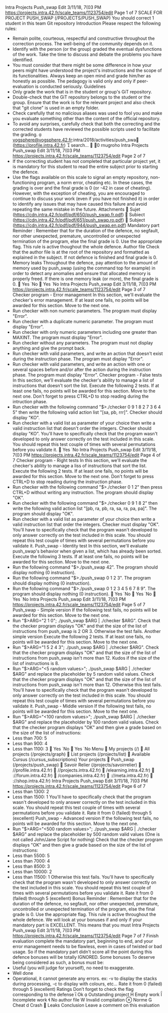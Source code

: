 Intra Projects Push_swap Edit 3/11/18, 7(03 PM
https://projects.intra.42.fr/scale_teams/1123754/edit Page 1 of 7
SCALE FOR PROJECT PUSH_SWAP
(/PROJECTS/PUSH_SWAP)
You should correct 1 student in this team
Git repository
Introduction
Please respect the following rules:
- Remain polite, courteous, respectful and constructive
throughout the correction process. The well-being of the community
depends on it.
- Identify with the person (or the group) graded the eventual
dysfunctions of the work. Take the time to discuss
and debate the problems you have identified.
- You must consider that there might be some difference in how your
peers might have understood the project's instructions and the
scope of its functionalities. Always keep an open mind and grade
him/her as honestly as possible. The pedagogy is valid only and
only if peer-evaluation is conducted seriously.
Guidelines
- Only grade the work that is in the student or group's
GiT repository.
- Double-check that the GiT repository belongs to the student
or the group. Ensure that the work is for the relevant project
and also check that "git clone" is used in an empty folder.
- Check carefully that no malicious aliases was used to fool you
and make you evaluate something other than the content of the
official repository.
- To avoid any surprises, carefully check that both the correcting
and the corrected students have reviewed the possible scripts used
to facilitate the grading.

vogsphere@vogsphere.42.fr:intra/2018/activities/push_swa
(https://profile.intra.42.fr)
 search...  0
rnugroho
Intra Projects Push_swap Edit 3/11/18, 7(03 PM
https://projects.intra.42.fr/scale_teams/1123754/edit Page 2 of 7
- If the correcting student has not completed that particular
project yet, it is mandatory for this student to read the
entire subject prior to starting the defence.
- Use the flags available on this scale to signal an empty repository,
non-functioning program, a norm error, cheating etc. In these cases,
the grading is over and the final grade is 0 (or -42 in case of
cheating). However, with the exception of cheating, you are
encouraged to continue to discuss your work (even if you have not
finished it) in order to identify any issues that may have caused
this failure and avoid repeating the same mistake in the future.
Attachments
 Sujet
(https://cdn.intra.42.fr/pdf/pdf/650/push_swap.fr.pdf)
 Subiect
(https://cdn.intra.42.fr/pdf/pdf/651/push_swap.ro.pdf)
 Subject
(https://cdn.intra.42.fr/pdf/pdf/944/push_swap.en.pdf)
Mandatory part
Reminder : Remember that for the duration of the defence, no segfault, nor
other unexpected, premature, uncontrolled or unexpected termination of the
program, else the final grade is 0. Use the appropriate flag. This rule is
active thoughout the whole defence.
Author file
Check that the author file is at the root of the repository
and formatted as explained in the subject. If not defence is
finished and final grade is 0.
Memory leaks
Throughout the defence, pay attention to the amount of memory
used by push_swap (using the command top for example) in order
to detect any anomalies and ensure that allocated memory is
properly freed. If there is one memory leak (or more), the final
grade is 0.
 Yes  No
 Yes  No
Intra Projects Push_swap Edit 3/11/18, 7(03 PM
https://projects.intra.42.fr/scale_teams/1123754/edit Page 3 of 7
Checker program - Error management
In this section, we'll evaluate the checker's error management.
If at least one fails, no points will be awarded for this
section. Move to the next one.
- Run checker with non numeric parameters. The program
must display "Error".
- Run checker with a duplicate numeric parameter. The
program must display "Error".
- Run checker with only numeric parameters including one
greater than MAXINT. The program must display "Error".
- Run checker without any parameters. The program must
not display anything and give the prompt back.
- Run checker with valid parameters, and write an action that
doesn't exist during the instruction phase. The program must
display "Error".
- Run checker with valid parameters, and write an action with
one or several spaces before and/or after the action during
the instruction phase. The program must display "Error".
Checker program - False tests
In this section, we'll evaluate the checker's ability to manage
a list of instructions that doesn't sort the list. Execute the
following 2 tests. If at least one fails, no points will be awarded
for this section. Move to the next one.
Don't forget to press CTRL+D to stop reading during the
intruction phase.
- Run checker with the following command "$>./checker 0 9 1 8 2
7 3 6 4 5" then write the following valid action list
"[sa, pb, rrr]". Checker should display "KO".
- Run checker with a valid list as parameter of your choice then
write a valid instruction list that doesn't order the integers.
Checker should display "KO". You'll have to specifically check
that the program wasn't developed to only answer correctly
on the test included in this scale. You should repeat this
test couple of times with several permutations before you
validate it.
 Yes  No
Intra Projects Push_swap Edit 3/11/18, 7(03 PM
https://projects.intra.42.fr/scale_teams/1123754/edit Page 4 of 7
Checker program - Right tests
In this section, we'll evaluate the checker's ability to manage
a liss of instructions that sort the list. Execute the
following 2 tests. If at least one fails, no points will
be awarded for this section. Move to the next one.
Don't forget to press CTRL+D to stop reading during the
instruction phase.
- Run checker with the following command "$>./checker 0 1 2"
then press CTRL+D without writing any instruction. The
program should display "OK".
- Run checker with the following command "$>./checker 0 9 1
8 2" then write the following valid action list
"[pb, ra, pb, ra, sa, ra, pa, pa]". The program should
display "OK".
- Run checker with a valid list as parameter of your choice then
write a valid instruction list that order the integers.
Checker must display "OK". You'll have to specifically check
that the program wasn't developed to only answer correctly
on the test included in this scale. You should repeat this
test couple of times with several permutations before you
validate it.
Push_swap - Identity test
In this section, we'll evaluate push_swap's behavior when
given a list, which has already been sorted. Execute the
following 3 tests. If at least one fails, no points will be
awarded for this section. Move to the next one.
- Run the following command "$>./push_swap 42". The program
should display nothing (0 instruction).
- Run the following command "$>./push_swap 0 1 2 3". The
program should display nothing (0 instruction).
- Run the following command "$>./push_swap 0 1 2 3 4 5 6
7 8 9". The program should display nothing (0 instruction).
 Yes  No
 Yes  No
 Yes  No
Intra Projects Push_swap Edit 3/11/18, 7(03 PM
https://projects.intra.42.fr/scale_teams/1123754/edit Page 5 of 7
Push_swap - Simple version
If the following test fails, no points will be awarded
for this section. Move to the next one.
- Run "$>ARG="2 1 0"; ./push_swap $ARG | ./checker $ARG".
Check that the checker program displays "OK" and that
the size of the list of instructions from push_swap is
2 OR 3. Otherwise the test fails.
Another simple version
Execute the following 2 tests. If at least one fails,
no points will be awarded for this section. Move to
the next one.
- Run "$>ARG="1 5 2 4 3"; ./push_swap $ARG | ./checker
$ARG". Check that the checker program displays "OK"
and that the size of the list of instructions from
push_swap isn't more than 12. Kudos if the size of
the list of instructions is 8.
- Run "$>ARG="<5 random values>"; ./push_swap $ARG |
./checker $ARG" and replace the placeholder by 5 random
valid values. Check that the checker program displays
"OK" and that the size of the list of instructions
from push_swap isn't more than 12. Otherwise this test
fails. You'll have to specifically check that the program
wasn't developed to only answer correctly on the test
included in this scale. You should repeat this test
couple of times with several permutations before you
validate it.
Push_swap - Middle version
If the following test fails, no points will be awarded
for this section. Move to the next one.
- Run "$>ARG="<100 random values>"; ./push_swap $ARG |
./checker $ARG" and replace the placeholder by 100 random
valid values. Check that the checker program displays
"OK" and then give a grade based on the size of the list
of instructions:
- Less than 700: 5
- Less than 900: 4
- Less than 1100: 3
 Yes  No
 Yes  No
Menu
 My projects (/)
 All projects (/projects/graph)
 List projects (/projects/list)
 Available Cursus
(/cursus_subscriptions)
Your projects
 Push_swap
(/projects/push_swap)
 Savoir Relier (/projects/savoirrelier)

//profile.intra.42.fr)

//projects.intra.42.fr)

/elearning.intra.42.fr)

://forum.intra.42.fr)

/companies.intra.42.fr)

://meta.intra.42.fr)

://shop.intra.42.fr)
Intra Projects Push_swap Edit 3/11/18, 7(03 PM
https://projects.intra.42.fr/scale_teams/1123754/edit Page 6 of 7
- Less than 1300: 2
- Less than 1500: 1
You'll have to specifically check that
the program wasn't developed to only answer correctly
on the test included in this scale. You should repeat
this test couple of times with several permutations
before you validate it.
Rate it from 0 (failed) through 5 (excellent)
Push_swap - Advanced version
If the following test fails, no points will be awarded
for this section. Move to the next one.
- Run "$>ARG="<500 random values>"; ./push_swap $ARG |
./checker $ARG" and replace the placeholder by 500
random valid values (One is not called John/Jane Script
for nothing) Check that the checker program displays "OK"
and then give a grade based on the size of the list
of instructions:
- Less than 5500: 5
- Less than 7000: 4
- Less than 8500: 3
- Less than 10000: 2
- Less than 11500: 1
Otherwise this test fails.
You'll have to specifically check that the program
wasn't developed to only answer correctly on the
test included in this scale. You should repeat this
test couple of times with several permutations
before you validate it.
Rate it from 0 (failed) through 5 (excellent)
Bonus
Reminder : Remember that for the duration of the defence, no segfault, nor
other unexpected, premature, uncontrolled or unexpected termination of the
program, else the final grade is 0. Use the appropriate flag. This rule is
active throughout the whole defence. We will look at your bonuses if and
only if your mandatory part is EXCELLENT. This means that you must
Intra Projects Push_swap Edit 3/11/18, 7(03 PM
https://projects.intra.42.fr/scale_teams/1123754/edit Page 7 of 7
Finish evaluation
complete the mandatory part, beginning to end, and your error
management needs to be flawless, even in cases of twisted or bad usage. So
if the mandatory part didn't score all the point during this defence bonuses
will be totally IGNORED.
Some bonuses
To deserve being considered as such, a bonus must be:
- Useful (you will judge for yourself), no need to exaggerate.
- Well done
- Operational, it cannot generate any errors.
ex: -v to display the stacks during processing, -c to display
with colours, etc...
Rate it from 0 (failed) through 5 (excellent)
Ratings
Don’t forget to check the flag corresponding to the defense
 Ok  Outstanding project
 Empty work  Incomplete work  No author file
W Invalid compilation  Norme  Cheat
d Crash  Leaks
Conclusion
Leave a comment on this evaluation
